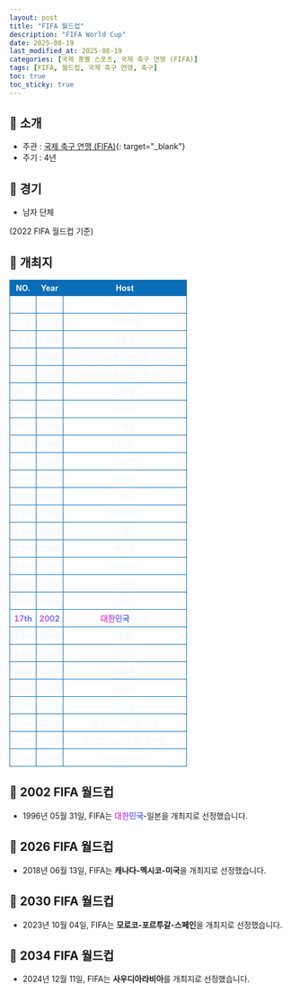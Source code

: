 ```yaml
---
layout: post
title: "FIFA 월드컵"
description: "FIFA World Cup"
date: 2025-08-19
last_modified_at: 2025-08-19
categories: [국제 종별 스포츠, 국제 축구 연맹 (FIFA)]
tags: [FIFA, 월드컵, 국제 축구 연맹, 축구]
toc: true
toc_sticky: true
---
```

<style>
    /* 테이블 서식 */
    table {
        width: 100%;
        border-collapse: collapse;
        font-size: 14px;
        color: #f0f6fc;
      }
      th, td {
        border: 1px solid #0B6DB7;
        padding: 5px;
        text-align: center;
        font-weight: normal;
      }
</style>
## 📜 소개
* 주관 : [국제 축구 연맹 (FIFA)](https://www.fifa.com/){: target="_blank"}
* 주기 : 4년

## 📜 경기
* 남자 단체

(2022 FIFA 월드컵 기준)

## 📜 개최지
<html>

<head>
    <meta charset="UTF-8">
</head>

<body>
    <table>
        <tr style="background: #0B6DB7;">
            <th style="width: 15%; font-weight: bold;">NO.</th>
            <th style="width: 15%; font-weight: bold;">Year</th>
            <th style="width: 70%; font-weight: bold;">Host</th>
        </tr>
        <tr>
            <th>1st</th>
            <th>1930</th>
            <th>우루과이</th>
        </tr>
        <tr>
            <th>2nd</th>
            <th>1934</th>
            <th>이탈리아</th>
        </tr>
        <tr>
            <th>3rd</th>
            <th>1938</th>
            <th>프랑스</th>
        </tr>
        <tr>
            <th>.</th>
            <th>1942</th>
            <th>〈제2차 세계 대전으로 취소〉</th>
        </tr>
        <tr>
            <th>.</th>
            <th>1948</th>
            <th>〈제2차 세계 대전으로 취소〉</th>
        </tr>
        <tr>
            <th>4th</th>
            <th>1950</th>
            <th>브라질</th>
        </tr>
        <tr>
            <th>5th</th>
            <th>1954</th>
            <th>스위스</th>
        </tr>
        <tr>
            <th>6th</th>
            <th>1958</th>
            <th>스웨덴</th>
        </tr>
        <tr>
            <th>7th</th>
            <th>1962</th>
            <th>칠레</th>
        </tr>
        <tr>
            <th>8th</th>
            <th>1966</th>
            <th>잉글랜드</th>
        </tr>
        <tr>
            <th>9th</th>
            <th>1970</th>
            <th>멕시코</th>
        </tr>
        <tr>
            <th>10th</th>
            <th>1974</th>
            <th>서독</th>
        </tr>
        <tr>
            <th>11th</th>
            <th>1978</th>
            <th>아르헨티나</th>
        </tr>
        <tr>
            <th>12th</th>
            <th>1982</th>
            <th>스페인</th>
        </tr>
        <tr>
            <th>13th</th>
            <th>1986</th>
            <th>멕시코</th>
        </tr>
        <tr>
            <th>14th</th>
            <th>1990</th>
            <th>이탈리아</th>
        </tr>
        <tr>
            <th>15th</th>
            <th>1994</th>
            <th>미국</th>
        </tr>
        <tr>
            <th>16th</th>
            <th>1998</th>
            <th>프랑스</th>
        </tr>
        <tr>
            <th><span style="background: text linear-gradient(to right, #FF43A8, #BE5DFA, #776CFF, #4172F2); font-weight: bold; -webkit-background-clip: text; -webkit-text-fill-color: transparent;">17th</span></th>
            <th><span style="background: text linear-gradient(to right, #FF43A8, #BE5DFA, #776CFF, #4172F2); font-weight: bold; -webkit-background-clip: text; -webkit-text-fill-color: transparent;">2002</span></th>
            <th><span style="background: text linear-gradient(to right, #FF43A8, #BE5DFA, #776CFF, #4172F2); font-weight: bold; -webkit-background-clip: text; -webkit-text-fill-color: transparent;">대한민국</span>-일본</th>
        </tr>
        <tr>
            <th>18th</th>
            <th>2006</th>
            <th>독일</th>
        </tr>
        <tr>
            <th>19th</th>
            <th>2010</th>
            <th>남아공</th>
        </tr>
        <tr>
            <th>20th</th>
            <th>2014</th>
            <th>브라질</th>
        </tr>
        <tr>
            <th>21st</th>
            <th>2018</th>
            <th>러시아</th>
        </tr>
        <tr>
            <th>22nd</th>
            <th>2022</th>
            <th>카타르</th>
        </tr>
        <tr>
            <th>23rd</th>
            <th>2026</th>
            <th>캐나다-멕시코-미국</th>
        </tr>
        <tr>
            <th>24th</th>
            <th>2030</th>
            <th>모로코-포르투갈-스페인</th>
        </tr>
        <tr>
            <th>25th</th>
            <th>2034</th>
            <th>사우디아라비아</th>
        </tr>
    </table>
</body>

</html>

## 📜 2002 FIFA 월드컵
* 1996년 05월 31일, FIFA는 <span style="background: text linear-gradient(to right, #FF43A8, #BE5DFA, #776CFF, #4172F2); font-weight: bold; -webkit-background-clip: text; -webkit-text-fill-color: transparent;">대한민국</span>-일본을 개최지로 선정했습니다.

## 📜 2026 FIFA 월드컵
* 2018년 06월 13일, FIFA는 <span style="font-weight: bold;">캐나다-멕시코-미국</span>을 개최지로 선정했습니다.

## 📜 2030 FIFA 월드컵
* 2023년 10월 04일, FIFA는 <span style="font-weight: bold;">모로코-포르투갈-스페인</span>을 개최지로 선정했습니다.

## 📜 2034 FIFA 월드컵
* 2024년 12월 11일, FIFA는 <span style="font-weight: bold;">사우디아라비아</span>를 개최지로 선정했습니다.
